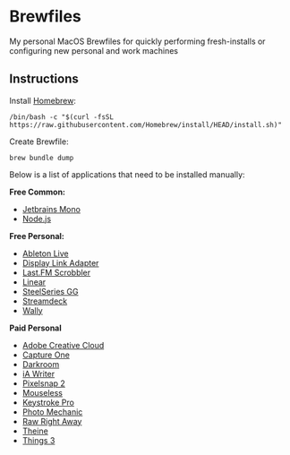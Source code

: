 # Brewfiles
My personal MacOS Brewfiles for quickly performing fresh-installs or configuring new personal and work machines

## Instructions

Install [Homebrew](https://brew.sh/):

`/bin/bash -c "$(curl -fsSL https://raw.githubusercontent.com/Homebrew/install/HEAD/install.sh)"`

Create Brewfile:

`brew bundle dump`

Below is a list of applications that need to be installed manually:

**Free Common:**
- [Jetbrains Mono](https://www.jetbrains.com/lp/mono/)
- [Node.js](https://nodejs.org/en/)

**Free Personal:**
- [Ableton Live](https://www.ableton.com/en/products/live-lite/)
- [Display Link Adapter](https://www.synaptics.com/products/displaylink-graphics/downloads/macos) 
- [Last.FM Scrobbler](https://www.last.fm/about/trackmymusic)
- [Linear](https://linear.app/download)
- [SteelSeries GG](https://steelseries.com/gg)
- [Streamdeck](https://edge.elgato.com/egc/macos/sd/Stream_Deck_5.2.1.15025.pkg?_ga=2.240002433.388066824.1650310082-2065781075.1650310082)
- [Wally](https://www.zsa.io/wally/)

**Paid Personal**
- [Adobe Creative Cloud](https://www.adobe.com/creativecloud.html?sdid=KKQWX&mv=search&ef_id=Cj0KCQjwmPSSBhCNARIsAH3cYgYM68JbDVmEBI7I3hUDFeYylxsWEDAxYkbhSwOi6ax6DKw-Ujh7i6QaAjHxEALw_wcB:G:s&s_kwcid=AL!3085!3!449365418356!e!!g!!adobe%20creative%20cloud!151098760!109927013692&gclid=Cj0KCQjwmPSSBhCNARIsAH3cYgYM68JbDVmEBI7I3hUDFeYylxsWEDAxYkbhSwOi6ax6DKw-Ujh7i6QaAjHxEALw_wcB)
- [Capture One](https://www.captureone.com/en)
- [Darkroom](https://darkroom.co/)
- [iA Writer](https://ia.net/writer)
- [Pixelsnap 2](https://getpixelsnap.com/)
- [Mouseless](https://www.mouseless.app/)
- [Keystroke Pro](https://apps.apple.com/us/app/keystroke-pro/id1572206224?mt=12)
- [Photo Mechanic](https://home.camerabits.com/)
- [Raw Right Away](https://apps.apple.com/us/app/raw-right-away/id963507809?mt=12)
- [Theine](https://apps.apple.com/us/app/theine/id955848755?mt=12)
- [Things 3](https://culturedcode.com/things/)
